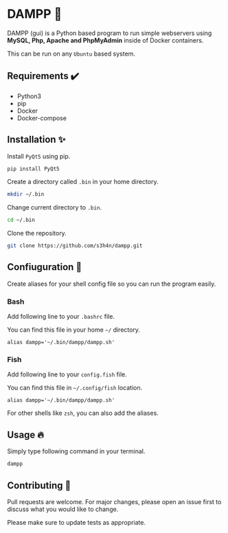 # DAMPP 🚢

DAMPP (gui) is a Python based program to run simple webservers using **MySQL, Php, Apache and PhpMyAdmin** inside of Docker containers. 

This can be run on any `Ubuntu` based system. 

## Requirements ✔️

- Python3
- pip
- Docker
- Docker-compose

## Installation ✨

Install `PyQt5` using pip.

```python
pip install PyQt5
```

Create a directory called `.bin` in your home directory.

```bash
mkdir ~/.bin
```

Change current directory to `.bin`.

```bash
cd ~/.bin
```

Clone the repository.

```bash
git clone https://github.com/s3h4n/dampp.git
```

## Confiuguration 🔧

Create aliases for your shell config file so you can run the program easily.

### Bash

Add following line to your `.bashrc` file. 

You can find this file in your home `~/` directory.

```
alias dampp='~/.bin/dampp/dampp.sh'
```

### Fish

Add following line to your `config.fish` file. 

You can find this file in `~/.config/fish` location.

```
alias dampp='~/.bin/dampp/dampp.sh'
```

For other shells like `zsh`, you can also add the aliases.

## Usage 🔥

Simply type following command in your terminal.

```bash
dampp
```
## Contributing 🤝

Pull requests are welcome. For major changes, please open an issue first to discuss what you would like to change.

Please make sure to update tests as appropriate.


